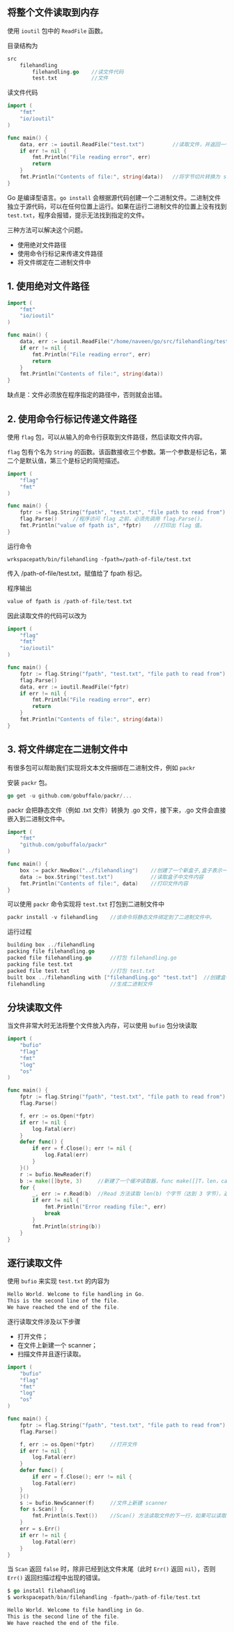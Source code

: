 ## 将整个文件读取到内存
使用 `ioutil` 包中的 `ReadFile` 函数。

目录结构为
```go
src
    filehandling
        filehandling.go    //读文件代码
        test.txt           //文件
```
读文件代码
```go
import (
    "fmt"
    "io/ioutil"
)

func main() {
    data, err := ioutil.ReadFile("test.txt")         //读取文件，并返回一个字节切片
    if err != nil {
        fmt.Println("File reading error", err)
        return
    }
    fmt.Println("Contents of file:", string(data))   //将字节切片转换为 string
}
```
 Go 是编译型语言。`go install` 会根据源代码创建一个二进制文件。二进制文件独立于源代码，可以在任何位置上运行。如果在运行二进制文件的位置上没有找到 `test.txt`，程序会报错，提示无法找到指定的文件。

三种方法可以解决这个问题。
- 使用绝对文件路径
- 使用命令行标记来传递文件路径
- 将文件绑定在二进制文件中
## 1. 使用绝对文件路径
```go
import (
    "fmt"
    "io/ioutil"
)

func main() {
    data, err := ioutil.ReadFile("/home/naveen/go/src/filehandling/test.txt")
    if err != nil {
        fmt.Println("File reading error", err)
        return
    }
    fmt.Println("Contents of file:", string(data))
}
```
缺点是：文件必须放在程序指定的路径中，否则就会出错。
## 2. 使用命令行标记传递文件路径
使用 `flag` 包，可以从输入的命令行获取到文件路径，然后读取文件内容。

`flag` 包有个名为 `String` 的函数。该函数接收三个参数。第一个参数是标记名，第二个是默认值，第三个是标记的简短描述。
```go
import (
    "flag"
    "fmt"
)

func main() {
    fptr := flag.String("fpath", "test.txt", "file path to read from")  //String(标记名，默认值，简短描述)，函数返回存储 flag 值的字符串变量的地址。
    flag.Parse()     //程序访问 flag 之前，必须先调用 flag.Parse()。
    fmt.Println("value of fpath is", *fptr)    //打印出 flag 值。
}
```
运行命令
```shell
wrkspacepath/bin/filehandling -fpath=/path-of-file/test.txt
```
传入 /path-of-file/test.txt，赋值给了 fpath 标记。

程序输出
```go
value of fpath is /path-of-file/test.txt
```
因此读取文件的代码可以改为
```go
import (
    "flag"
    "fmt"
    "io/ioutil"
)

func main() {
    fptr := flag.String("fpath", "test.txt", "file path to read from")
    flag.Parse()
    data, err := ioutil.ReadFile(*fptr)
    if err != nil {
        fmt.Println("File reading error", err)
        return
    }
    fmt.Println("Contents of file:", string(data))
}
```
## 3. 将文件绑定在二进制文件中
有很多包可以帮助我们实现将文本文件捆绑在二进制文件，例如 `packr`

安装 `packr` 包。
```go
go get -u github.com/gobuffalo/packr/...
```
packr 会把静态文件（例如 .txt 文件）转换为 .go 文件，接下来，.go 文件会直接嵌入到二进制文件中。
```go
import (
    "fmt"
    "github.com/gobuffalo/packr"
)

func main() {
    box := packr.NewBox("../filehandling")    //创建了一个新盒子,盒子表示一个目录，其内容会嵌入到二进制中。
    data := box.String("test.txt")            //读取盒子中文件内容
    fmt.Println("Contents of file:", data)    //打印文件内容
}
```
可以使用 `packr` 命令实现将 `test.txt` 打包到二进制文件中
```go
packr install -v filehandling    //该命令将静态文件绑定到了二进制文件中。
```
运行过程
```go
building box ../filehandling
packing file filehandling.go
packed file filehandling.go      //打包 filehandling.go
packing file test.txt
packed file test.txt             //打包 test.txt  
built box ../filehandling with ["filehandling.go" "test.txt"]  //创建盒子
filehandling                     //生成二进制文件
```
## 分块读取文件
当文件非常大时无法将整个文件放入内存，可以使用 `bufio` 包分块读取
```go
import (
    "bufio"
    "flag"
    "fmt"
    "log"
    "os"
)

func main() {
    fptr := flag.String("fpath", "test.txt", "file path to read from")
    flag.Parse()

    f, err := os.Open(*fptr)
    if err != nil {
        log.Fatal(err)
    }
    defer func() {
        if err = f.Close(); err != nil {
            log.Fatal(err)
        }
    }()
    r := bufio.NewReader(f)
    b := make([]byte, 3)     //新建了一个缓冲读取器，func make([]T，len，cap) 容量是可选参数，设置以 3 个字节的块为单位读取 test.txt 文件
    for {
        _, err := r.Read(b)  //Read 方法读取 len(b) 个字节（达到 3 字节），返回读取的字节数。到达文件最后时，返回 EOF 错误。
        if err != nil {
            fmt.Println("Error reading file:", err)
            break
        }
        fmt.Println(string(b))
    }
}
```
## 逐行读取文件
使用 `bufio` 来实现
`test.txt` 的内容为
```go
Hello World. Welcome to file handling in Go.
This is the second line of the file.
We have reached the end of the file.
```
逐行读取文件涉及以下步骤
- 打开文件；
- 在文件上新建一个 scanner；
- 扫描文件并且逐行读取。
```go
import (
    "bufio"
    "flag"
    "fmt"
    "log"
    "os"
)

func main() {
    fptr := flag.String("fpath", "test.txt", "file path to read from")
    flag.Parse()

    f, err := os.Open(*fptr)     //打开文件
    if err != nil {
        log.Fatal(err)
    }
    defer func() {
        if err = f.Close(); err != nil {
        log.Fatal(err)
    }
    }()
    s := bufio.NewScanner(f)     //文件上新建 scanner
    for s.Scan() {
        fmt.Println(s.Text())    //Scan() 方法读取文件的下一行，如果可以读取，就可以使用 Text() 方法。
    }
    err = s.Err()
    if err != nil {
        log.Fatal(err)
    }
}
```
当 `Scan` 返回 `false` 时，除非已经到达文件末尾（此时 `Err()` 返回 `nil`），否则 `Err()` 返回扫描过程中出现的错误。
```go
$ go install filehandling
$ workspacepath/bin/filehandling -fpath=/path-of-file/test.txt

Hello World. Welcome to file handling in Go.
This is the second line of the file.
We have reached the end of the file.
```

